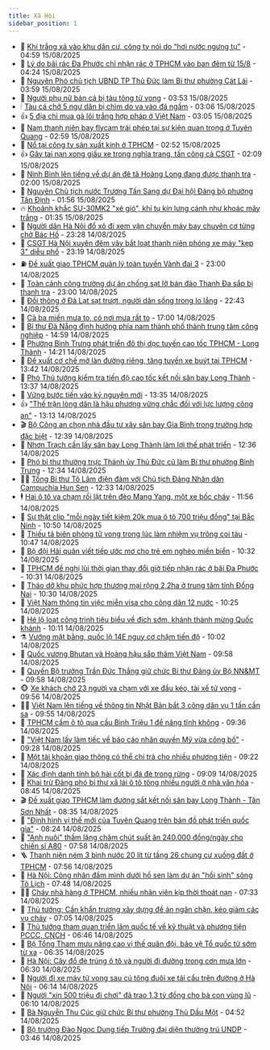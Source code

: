 ```yaml
---
title: Xã Hội
sidebar_position: 1
---
```


<!-- dantri-xa-hoi:START -->
- 🫣 [Khí trắng xả vào khu dân cư, công ty nói do “hơi nước ngưng tụ”](https://dantri.com.vn/xa-hoi/khi-trang-xa-vao-khu-dan-cu-cong-ty-noi-do-hoi-nuoc-ngung-tu-20250815111713495.htm) - 04:59 15/08/2025
- 💼 [Lý do bãi rác Đa Phước chỉ nhận rác ở TPHCM vào ban đêm từ 15/8](https://dantri.com.vn/xa-hoi/ly-do-bai-rac-da-phuoc-chi-nhan-rac-o-tphcm-vao-ban-dem-tu-158-20250815110604671.htm) - 04:24 15/08/2025
- 🎊 [Nguyên Phó chủ tịch UBND TP Thủ Đức làm Bí thư phường Cát Lái](https://dantri.com.vn/xa-hoi/nguyen-pho-chu-tich-ubnd-tp-thu-duc-lam-bi-thu-phuong-cat-lai-20250815105119125.htm) - 03:59 15/08/2025
- 🙉 [Người phụ nữ bán cá bị tàu tông tử vong](https://dantri.com.vn/xa-hoi/nguoi-phu-nu-ban-ca-bi-tau-tong-tu-vong-20250815102723300.htm) - 03:53 15/08/2025
- 🕯 [Tàu cá chở 5 ngư dân bị chìm do va vào đá ngầm](https://dantri.com.vn/xa-hoi/tau-ca-cho-5-ngu-dan-bi-chim-do-va-vao-da-ngam-20250815093636504.htm) - 03:06 15/08/2025
- 👍 [5 địa chỉ mua gà lôi trắng hợp pháp ở Việt Nam](https://dantri.com.vn/xa-hoi/5-dia-chi-mua-ga-loi-trang-hop-phap-o-viet-nam-20250815092954094.htm) - 03:05 15/08/2025
- 🤖 [Nam thanh niên bay flycam trái phép tại sự kiện quan trọng ở Tuyên Quang](https://dantri.com.vn/xa-hoi/nam-thanh-nien-bay-flycam-trai-phep-tai-su-kien-quan-trong-o-tuyen-quang-20250815094826248.htm) - 02:59 15/08/2025
- 🙉 [Nổ tại công ty sản xuất kính ở TPHCM](https://dantri.com.vn/xa-hoi/no-tai-cong-ty-san-xuat-kinh-o-tphcm-20250815093731541.htm) - 02:52 15/08/2025
- 👍 [Gây tai nạn xong giấu xe trong nghĩa trang, tấn công cả CSGT](https://dantri.com.vn/xa-hoi/gay-tai-nan-xong-giau-xe-trong-nghia-trang-tan-cong-ca-csgt-20250814171402324.htm) - 02:09 15/08/2025
- 🗽 [Ninh Bình lên tiếng về dự án đê tả Hoàng Long đang được thanh tra](https://dantri.com.vn/xa-hoi/ninh-binh-len-tieng-ve-du-an-de-ta-hoang-long-dang-duoc-thanh-tra-20250815083113344.htm) - 02:00 15/08/2025
- 🗽 [Nguyên Chủ tịch nước Trương Tấn Sang dự Đại hội Đảng bộ phường Tân Định](https://dantri.com.vn/xa-hoi/nguyen-chu-tich-nuoc-truong-tan-sang-du-dai-hoi-dang-bo-phuong-tan-dinh-20250815084704386.htm) - 01:56 15/08/2025
- 🔥 [Khoảnh khắc SU-30MK2 &quot;xé gió&quot;, khí tụ kín lưng cánh như khoác mây trắng](https://dantri.com.vn/xa-hoi/khoanh-khac-su-30mk2-xe-gio-khi-tu-kin-lung-canh-nhu-khoac-may-trang-20250814200959907.htm) - 01:35 15/08/2025
- 🦒 [Người dân Hà Nội đổ xô đi xem vận chuyển máy bay chuyên cơ từng chở Bác Hồ](https://dantri.com.vn/xa-hoi/nguoi-dan-ha-noi-do-xo-di-xem-van-chuyen-may-bay-chuyen-co-tung-cho-bac-ho-20250815062732668.htm) - 23:28 14/08/2025
- 🧐 [CSGT Hà Nội xuyên đêm vây bắt loạt thanh niên phóng xe máy &quot;kẹp 3&quot; diễu phố](https://dantri.com.vn/xa-hoi/csgt-ha-noi-xuyen-dem-vay-bat-loat-thanh-nien-phong-xe-may-kep-3-dieu-pho-20250815013309323.htm) - 23:19 14/08/2025
- ⛽️ [Đề xuất giao TPHCM quản lý toàn tuyến Vành đai 3](https://dantri.com.vn/xa-hoi/de-xuat-giao-tphcm-quan-ly-toan-tuyen-vanh-dai-3-20250814221026408.htm) - 23:00 14/08/2025
- 🚀 [Toàn cảnh công trường dự án chống sạt lở bán đảo Thanh Đa sắp bị thanh tra](https://dantri.com.vn/xa-hoi/toan-canh-cong-truong-du-an-chong-sat-lo-ban-dao-thanh-da-sap-bi-thanh-tra-20250813171120895.htm) - 23:00 14/08/2025
- 🦒 [Đồi thông ở Đà Lạt sạt trượt, người dân sống trong lo lắng](https://dantri.com.vn/xa-hoi/doi-thong-o-da-lat-sat-truot-nguoi-dan-song-trong-lo-lang-20250814180643123.htm) - 22:43 14/08/2025
- 🦅 [Cả ba miền mưa to, có nơi mưa rất to](https://dantri.com.vn/xa-hoi/ca-ba-mien-mua-to-co-noi-mua-rat-to-20250814212553458.htm) - 17:00 14/08/2025
- 🚀 [Bí thư Đà Nẵng định hướng phía nam thành phố thành trung tâm công nghiệp](https://dantri.com.vn/xa-hoi/bi-thu-da-nang-dinh-huong-phia-nam-thanh-pho-thanh-trung-tam-cong-nghiep-20250814210402605.htm) - 14:59 14/08/2025
- 🦅 [Phường Bình Trưng phát triển đô thị dọc tuyến cao tốc TPHCM - Long Thành](https://dantri.com.vn/xa-hoi/phuong-binh-trung-phat-trien-do-thi-doc-tuyen-cao-toc-tphcm-long-thanh-20250814180134117.htm) - 14:21 14/08/2025
- 🤠 [Đề xuất cơ chế mở làn đường riêng, tăng tuyến xe buýt tại TPHCM](https://dantri.com.vn/xa-hoi/de-xuat-co-che-mo-lan-duong-rieng-tang-tuyen-xe-buyt-tai-tphcm-20250814174017929.htm) - 13:42 14/08/2025
- 💄 [Phó Thủ tướng kiểm tra tiến độ cao tốc kết nối sân bay Long Thành](https://dantri.com.vn/xa-hoi/pho-thu-tuong-kiem-tra-tien-do-cao-toc-ket-noi-san-bay-long-thanh-20250814192725957.htm) - 13:37 14/08/2025
- 🥷 [Vững bước tiến vào kỷ nguyên mới](https://dantri.com.vn/xa-hoi/vung-buoc-tien-vao-ky-nguyen-moi-20250814201927480.htm) - 13:35 14/08/2025
- 👍 [&quot;Thế trận lòng dân là hậu phương vững chắc đối với lực lượng công an&quot;](https://dantri.com.vn/xa-hoi/the-tran-long-dan-la-hau-phuong-vung-chac-doi-voi-luc-luong-cong-an-20250814191034906.htm) - 13:13 14/08/2025
- 🎬 [Bộ Công an chọn nhà đầu tư xây sân bay Gia Bình trong trường hợp đặc biệt](https://dantri.com.vn/xa-hoi/bo-cong-an-chon-nha-dau-tu-xay-san-bay-gia-binh-trong-truong-hop-dac-biet-20250814192700728.htm) - 12:39 14/08/2025
- 🦒 [Nhơn Trạch cần lấy sân bay Long Thành làm lợi thế phát triển](https://dantri.com.vn/xa-hoi/nhon-trach-can-lay-san-bay-long-thanh-lam-loi-the-phat-trien-20250814174430466.htm) - 12:36 14/08/2025
- 🌊 [Phó bí thư thường trực Thành ủy Thủ Đức cũ làm Bí thư phường Bình Trưng](https://dantri.com.vn/xa-hoi/pho-bi-thu-thuong-truc-thanh-uy-thu-duc-cu-lam-bi-thu-phuong-binh-trung-20250814180909784.htm) - 12:34 14/08/2025
- 🧑‍💻 [Tổng Bí thư Tô Lâm điện đàm với Chủ tịch Đảng Nhân dân Campuchia Hun Sen](https://dantri.com.vn/xa-hoi/tong-bi-thu-to-lam-dien-dam-voi-chu-tich-dang-nhan-dan-campuchia-hun-sen-20250814193326425.htm) - 12:33 14/08/2025
- 🕴 [Hai ô tô va chạm rồi lật trên đèo Mang Yang, một xe bốc cháy](https://dantri.com.vn/xa-hoi/hai-o-to-va-cham-roi-lat-tren-deo-mang-yang-mot-xe-boc-chay-20250814182120898.htm) - 11:56 14/08/2025
- 🤔 [Sự thật clip &quot;mỗi ngày tiết kiệm 20k mua ô tô 700 triệu đồng&quot; tại Bắc Ninh](https://dantri.com.vn/xa-hoi/su-that-clip-moi-ngay-tiet-kiem-20k-mua-o-to-700-trieu-dong-tai-bac-ninh-20250814174722412.htm) - 10:50 14/08/2025
- 💄 [Thiếu tá biên phòng tử vong trong lúc làm nhiệm vụ trông coi tàu](https://dantri.com.vn/xa-hoi/thieu-ta-bien-phong-tu-vong-trong-luc-lam-nhiem-vu-trong-coi-tau-20250814173907338.htm) - 10:47 14/08/2025
- 🧠 [Bộ đội Hải quân viết tiếp ước mơ cho trẻ em nghèo miền biển](https://dantri.com.vn/xa-hoi/bo-doi-hai-quan-viet-tiep-uoc-mo-cho-tre-em-ngheo-mien-bien-20250814172700698.htm) - 10:32 14/08/2025
- 🦣 [TPHCM đề nghị lùi thời gian thay đổi giờ tiếp nhận rác ở bãi Đa Phước](https://dantri.com.vn/xa-hoi/tphcm-de-nghi-lui-thoi-gian-thay-doi-gio-tiep-nhan-rac-o-bai-da-phuoc-20250814172248498.htm) - 10:31 14/08/2025
- 💫 [Tháo dỡ khu phức hợp thương mại rộng 2,2ha ở trung tâm tỉnh Đồng Nai](https://dantri.com.vn/xa-hoi/thao-do-khu-phuc-hop-thuong-mai-rong-22ha-o-trung-tam-tinh-dong-nai-20250814163025625.htm) - 10:30 14/08/2025
- 🚀 [Việt Nam thông tin việc miễn visa cho công dân 12 nước](https://dantri.com.vn/xa-hoi/viet-nam-thong-tin-viec-mien-visa-cho-cong-dan-12-nuoc-20250814171132160.htm) - 10:25 14/08/2025
- 🤔 [Hé lộ loạt công trình tiêu biểu về đích sớm, khánh thành mừng Quốc khánh](https://dantri.com.vn/xa-hoi/he-lo-loat-cong-trinh-tieu-bieu-ve-dich-som-khanh-thanh-mung-quoc-khanh-20250814170206171.htm) - 10:11 14/08/2025
- ⚗️ [Vướng mặt bằng, quốc lộ 14E nguy cơ chậm tiến độ](https://dantri.com.vn/xa-hoi/vuong-mat-bang-quoc-lo-14e-nguy-co-cham-tien-do-20250814161947972.htm) - 10:02 14/08/2025
- 🫶 [Quốc vương Bhutan và Hoàng hậu sắp thăm Việt Nam](https://dantri.com.vn/xa-hoi/quoc-vuong-bhutan-va-hoang-hau-sap-tham-viet-nam-20250814162925035.htm) - 09:58 14/08/2025
- 🌮 [Quyền Bộ trưởng Trần Đức Thắng giữ chức Bí thư Đảng ủy Bộ NN&amp;MT](https://dantri.com.vn/xa-hoi/quyen-bo-truong-tran-duc-thang-giu-chuc-bi-thu-dang-uy-bo-nnmt-20250814165002513.htm) - 09:58 14/08/2025
- 🐵 [Xe khách chở 23 người va chạm với xe đầu kéo, tài xế tử vong](https://dantri.com.vn/xa-hoi/xe-khach-cho-23-nguoi-va-cham-voi-xe-dau-keo-tai-xe-tu-vong-20250814163412732.htm) - 09:56 14/08/2025
- 🧑‍🏫 [Việt Nam lên tiếng về thông tin Nhật Bản bắt 3 công dân vụ 1 tấn cần sa](https://dantri.com.vn/xa-hoi/viet-nam-len-tieng-ve-thong-tin-nhat-ban-bat-3-cong-dan-vu-1-tan-can-sa-20250814164631058.htm) - 09:55 14/08/2025
- 💫 [TPHCM cấm ô tô qua cầu Bình Triệu 1 để nâng tĩnh không](https://dantri.com.vn/xa-hoi/tphcm-cam-o-to-qua-cau-binh-trieu-1-de-nang-tinh-khong-20250814162807270.htm) - 09:36 14/08/2025
- 🦩 [&quot;Việt Nam lấy làm tiếc về báo cáo nhân quyền Mỹ vừa công bố&quot;](https://dantri.com.vn/xa-hoi/viet-nam-lay-lam-tiec-ve-bao-cao-nhan-quyen-my-vua-cong-bo-20250814154216741.htm) - 09:28 14/08/2025
- 🦄 [Một tài khoản giao thông có thể chi trả cho nhiều phương tiện](https://dantri.com.vn/xa-hoi/mot-tai-khoan-giao-thong-co-the-chi-tra-cho-nhieu-phuong-tien-20250814151513306.htm) - 09:22 14/08/2025
- 💂 [Xác định danh tính bộ hài cốt bị đá đè trong rừng](https://dantri.com.vn/xa-hoi/xac-dinh-danh-tinh-bo-hai-cot-bi-da-de-trong-rung-20250814151810265.htm) - 09:09 14/08/2025
- 💄 [Khai trừ Đảng phó bí thư xã lái ô tô tông nhiều người ở nhà văn hóa](https://dantri.com.vn/xa-hoi/khai-tru-dang-pho-bi-thu-xa-lai-o-to-tong-nhieu-nguoi-o-nha-van-hoa-20250814152732868.htm) - 08:45 14/08/2025
- 🎬 [Đề xuất giao TPHCM làm đường sắt kết nối sân bay Long Thành - Tân Sơn Nhất](https://dantri.com.vn/xa-hoi/de-xuat-giao-tphcm-lam-duong-sat-ket-noi-san-bay-long-thanh-tan-son-nhat-20250814152651769.htm) - 08:35 14/08/2025
- 👀 [&quot;Định hình vị thế mới của Tuyên Quang trên bản đồ phát triển quốc gia&quot;](https://dantri.com.vn/xa-hoi/dinh-hinh-vi-the-moi-cua-tuyen-quang-tren-ban-do-phat-trien-quoc-gia-20250814152359096.htm) - 08:24 14/08/2025
- 💃 [&quot;Anh nuôi&quot; thầm lặng chăm chút suất ăn 240.000 đồng/ngày cho chiến sĩ A80](https://dantri.com.vn/xa-hoi/anh-nuoi-tham-lang-cham-chut-suat-an-240000-dongngay-cho-chien-si-a80-20250814145727002.htm) - 07:58 14/08/2025
- 🪜 [Thanh niên ném 3 bình nước 20 lít từ tầng 26 chung cư xuống đất ở TPHCM](https://dantri.com.vn/xa-hoi/thanh-nien-nem-3-binh-nuoc-20-lit-tu-tang-26-chung-cu-xuong-dat-o-tphcm-20250814145114601.htm) - 07:56 14/08/2025
- 📝 [Hà Nội: Công nhân đầm mình dưới hồ sen làm dự án &quot;hồi sinh&quot; sông Tô Lịch](https://dantri.com.vn/xa-hoi/ha-noi-cong-nhan-dam-minh-duoi-ho-sen-lam-du-an-hoi-sinh-song-to-lich-20250814135238937.htm) - 07:48 14/08/2025
- 🧑‍💻 [Cháy nhà hàng ở TPHCM, nhiều nhân viên kịp thời thoát nạn](https://dantri.com.vn/xa-hoi/chay-nha-hang-o-tphcm-nhieu-nhan-vien-kip-thoi-thoat-nan-20250814142515311.htm) - 07:33 14/08/2025
- 👺 [Thủ tướng: Cần khẩn trương xây dựng đề án ngăn chặn, kéo giảm các vụ cháy](https://dantri.com.vn/xa-hoi/thu-tuong-can-khan-truong-xay-dung-de-an-ngan-chan-keo-giam-cac-vu-chay-20250814133138674.htm) - 07:05 14/08/2025
- 🌮 [Thủ tướng tham quan triển lãm quốc tế về kỹ thuật và phương tiện PCCC, CNCH](https://dantri.com.vn/xa-hoi/thu-tuong-tham-quan-trien-lam-quoc-te-ve-ky-thuat-va-phuong-tien-pccc-cnch-20250814132409738.htm) - 06:46 14/08/2025
- 🤭 [Bộ Tổng Tham mưu nâng cao vị thế quân đội, bảo vệ Tổ quốc từ sớm từ xa](https://dantri.com.vn/xa-hoi/bo-tong-tham-muu-nang-cao-vi-the-quan-doi-bao-ve-to-quoc-tu-som-tu-xa-20250814132756101.htm) - 06:35 14/08/2025
- 💪 [Hà Nội: Cây đổ đè trúng ô tô và người đi đường trong cơn mưa lớn](https://dantri.com.vn/xa-hoi/ha-noi-cay-do-de-trung-o-to-va-nguoi-di-duong-trong-con-mua-lon-20250814132451167.htm) - 06:30 14/08/2025
- 🧰 [Người đi xe máy tử vong sau cú tông đuôi xe tải cẩu trên đường ở Hà Nội](https://dantri.com.vn/xa-hoi/nguoi-di-xe-may-tu-vong-sau-cu-tong-duoi-xe-tai-cau-tren-duong-o-ha-noi-20250814123818839.htm) - 06:14 14/08/2025
- 🤡 [Người &quot;xin 500 triệu đi chơi&quot; đã trao 1,3 tỷ đồng cho bà con vùng lũ](https://dantri.com.vn/xa-hoi/nguoi-xin-500-trieu-di-choi-da-trao-13-ty-dong-cho-ba-con-vung-lu-20250814121728800.htm) - 06:10 14/08/2025
- 🦆 [Bà Nguyễn Thu Cúc giữ chức Bí thư phường Thủ Dầu Một](https://dantri.com.vn/xa-hoi/ba-nguyen-thu-cuc-giu-chuc-bi-thu-phuong-thu-dau-mot-20250814105853500.htm) - 04:52 14/08/2025
- 🦍 [Bộ trưởng Đào Ngọc Dung tiếp Trưởng đại diện thường trú UNDP](https://dantri.com.vn/xa-hoi/bo-truong-dao-ngoc-dung-tiep-truong-dai-dien-thuong-tru-undp-20250814104056042.htm) - 03:46 14/08/2025<!-- dantri-xa-hoi:END -->
